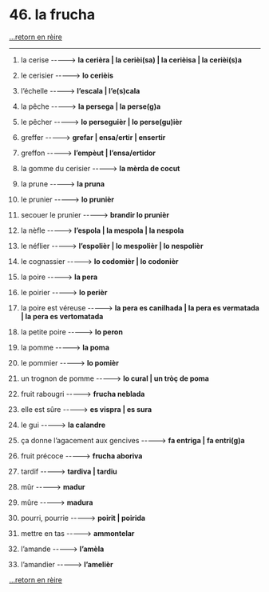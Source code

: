 # 46. la frucha

[...retorn en rèire](../sommaire.md)

---

1. la cerise -----> **la cerièra | la cerièi(sa) | la cerièisa | la cerièi(s)a**

2. le cerisier -----> **lo cerièis**

3. l’échelle -----> **l’escala | l’e(s)cala**

4. la pêche -----> **la persega | la perse(g)a**

5. le pêcher -----> **lo perseguièr | lo perse(gu)ièr**

6. greffer -----> **grefar | ensa/ertir | ensertir**

7. greffon -----> **l’empèut | l’ensa/ertidor**

8. la gomme du cerisier -----> **la mèrda de cocut**

9. la prune -----> **la pruna**

10. le prunier -----> **lo prunièr**

11. secouer le prunier -----> **brandir lo prunièr**

12. la nèfle -----> **l’espola | la mespola | la nespola**

13. le néflier -----> **l’espolièr | lo mespolièr | lo nespolièr**

14. le cognassier -----> **lo codomièr | lo codonièr**

15. la poire -----> **la pera**

16. le poirier -----> **lo perièr**

17. la poire est véreuse -----> **la pera es canilhada | la pera es vermatada | la pera es vertomatada**

18. la petite poire -----> **lo peron**

19. la pomme -----> **la poma**

20. le pommier -----> **lo pomièr**

21. un trognon de pomme -----> **lo cural | un  tròç de poma**

22. fruit rabougri -----> **frucha neblada**

23. elle est sûre -----> **es vispra | es sura**

24. le gui -----> **la calandre**

25. ça donne l’agacement aux gencives -----> **fa entriga | fa entri(g)a**

26. fruit précoce -----> **frucha aboriva**

27. tardif -----> **tardiva | tardiu**

28. mûr -----> **madur**

29. mûre -----> **madura**

30. pourri, pourrie -----> **poirit | poirida**

31. mettre en tas -----> **ammontelar**

32. l’amande -----> **l’amèla**

33. l’amandier -----> **l’amelièr**

[...retorn en rèire](../sommaire.md)
